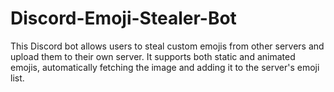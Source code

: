 # Discord-Emoji-Stealer-Bot
This Discord bot allows users to steal custom emojis from other servers and upload them to their own server. It supports both static and animated emojis, automatically fetching the image and adding it to the server's emoji list.
